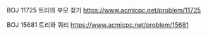 BOJ 11725 트리의 부모 찾기
https://www.acmicpc.net/problem/11725

BOJ 15681 트리와 쿼리
https://www.acmicpc.net/problem/15681